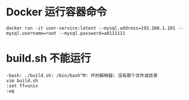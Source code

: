 # Docker 运行容器命令
```
docker run -it user-service:latest --mysql.address=192.168.1.101 --mysql.username=root --mysql.password=aA111111
```

# build.sh 不能运行

```
-bash: ./build.sh: /bin/bash^M: 坏的解释器: 没有那个文件或目录
vim build.sh
:set ff=unix
:wq
```